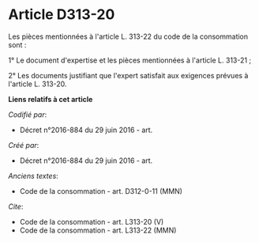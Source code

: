 # Article D313-20

Les pièces mentionnées à l'article L. 313-22 du code de la consommation sont : 

1° Le document d'expertise et les pièces mentionnées à l'article L. 313-21 ; 

2° Les documents justifiant que l'expert satisfait aux exigences prévues à l'article L. 313-20.

**Liens relatifs à cet article**

_Codifié par_:

  - Décret n°2016-884 du 29 juin 2016 - art.

_Créé par_:

  - Décret n°2016-884 du 29 juin 2016 - art.

_Anciens textes_:

  - Code de la consommation - art. D312-0-11 (MMN)

_Cite_:

  - Code de la consommation - art. L313-20 (V)
  - Code de la consommation - art. L313-22 (MMN)
